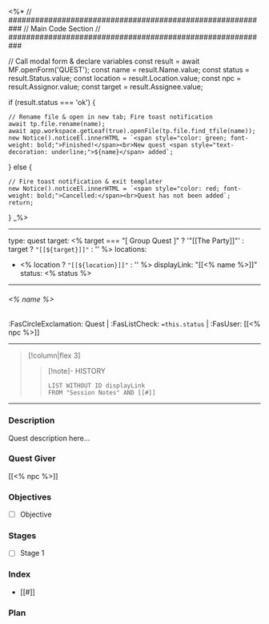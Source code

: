 <%*
// ###########################################################
//                        Main Code Section
// ###########################################################

// Call modal form & declare variables
const result = await MF.openForm('QUEST');
const name = result.Name.value;
const status = result.Status.value;
const location = result.Location.value;
const npc = result.Assignor.value;
const target = result.Assignee.value;

if (result.status === 'ok') {

    // Rename file & open in new tab; Fire toast notification
    await tp.file.rename(name);
    await app.workspace.getLeaf(true).openFile(tp.file.find_tfile(name));
    new Notice().noticeEl.innerHTML = `<span style="color: green; font-weight: bold;">Finished!</span><br>New quest <span style="text-decoration: underline;">${name}</span> added`;

} else {

    // Fire toast notification & exit templater
    new Notice().noticeEl.innerHTML = `<span style="color: red; font-weight: bold;">Cancelled:</span><br>Quest has not been added`;
    return;
}
_%>

---
type: quest
target: <% target === "[ Group Quest ]" ? '"[[The Party]]"' : target ? `"[[${target}]]"` : '' %>
locations:
 - <% location ? `"[[${location}]]"` : ''  %>
displayLink: "[[<% name %>]]"
status: <% status %>
---
###### <% name %>
<span class="sub2"> :FasCircleExclamation: Quest | :FasListCheck: `=this.status` | :FasUser: [[<% npc %>]] </span>

---

> [!column|flex 3]
>>[!note]- HISTORY
>>```dataview
>>LIST WITHOUT ID displayLink
>>FROM "Session Notes" AND [[#]]

---

### Description
Quest description here...

### Quest Giver
[[<% npc %>]]

### Objectives
 - [ ] Objective

### Stages
 - [ ] Stage 1

### Index
 - [[#]]

### Plan
